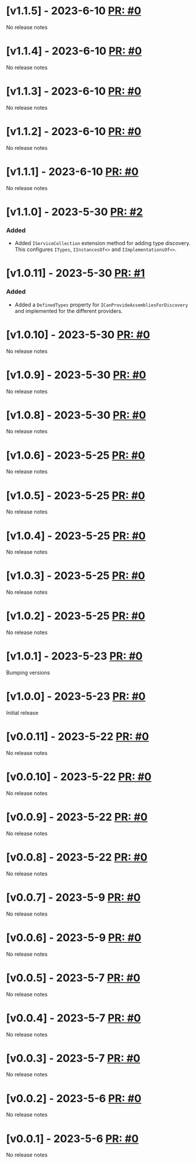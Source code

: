 # [v1.1.5] - 2023-6-10 [PR: #0]()

No release notes

# [v1.1.4] - 2023-6-10 [PR: #0]()

No release notes

# [v1.1.3] - 2023-6-10 [PR: #0]()

No release notes

# [v1.1.2] - 2023-6-10 [PR: #0]()

No release notes

# [v1.1.1] - 2023-6-10 [PR: #0]()

No release notes

# [v1.1.0] - 2023-5-30 [PR: #2](https://github.com/aksio-insurtech/Fundamentals/pull/2)

### Added

- Added `IServiceCollection` extension method for adding type discovery. This configures `ITypes`, `IInstancesOf<>` and `IImplementationsOf<>`.


# [v1.0.11] - 2023-5-30 [PR: #1](https://github.com/aksio-insurtech/Fundamentals/pull/1)

### Added

- Added a `DefinedTypes` property for `ICanProvideAssembliesForDiscovery` and implemented for the different providers.



# [v1.0.10] - 2023-5-30 [PR: #0]()

No release notes

# [v1.0.9] - 2023-5-30 [PR: #0]()

No release notes

# [v1.0.8] - 2023-5-30 [PR: #0]()

No release notes

# [v1.0.6] - 2023-5-25 [PR: #0]()

No release notes

# [v1.0.5] - 2023-5-25 [PR: #0]()

No release notes

# [v1.0.4] - 2023-5-25 [PR: #0]()

No release notes

# [v1.0.3] - 2023-5-25 [PR: #0]()

No release notes

# [v1.0.2] - 2023-5-25 [PR: #0]()

No release notes

# [v1.0.1] - 2023-5-23 [PR: #0]()

Bumping versions

# [v1.0.0] - 2023-5-23 [PR: #0]()

Initial release

# [v0.0.11] - 2023-5-22 [PR: #0]()

No release notes

# [v0.0.10] - 2023-5-22 [PR: #0]()

No release notes

# [v0.0.9] - 2023-5-22 [PR: #0]()

No release notes

# [v0.0.8] - 2023-5-22 [PR: #0]()

No release notes

# [v0.0.7] - 2023-5-9 [PR: #0]()

No release notes

# [v0.0.6] - 2023-5-9 [PR: #0]()

No release notes

# [v0.0.5] - 2023-5-7 [PR: #0]()

No release notes

# [v0.0.4] - 2023-5-7 [PR: #0]()

No release notes

# [v0.0.3] - 2023-5-7 [PR: #0]()

No release notes

# [v0.0.2] - 2023-5-6 [PR: #0]()

No release notes

# [v0.0.1] - 2023-5-6 [PR: #0]()

No release notes

